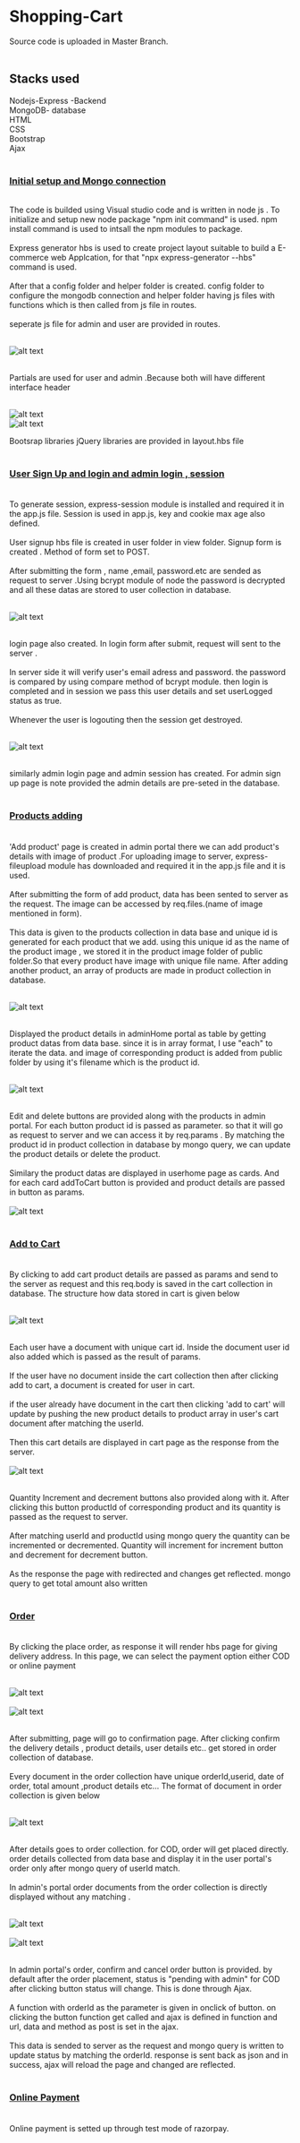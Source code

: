 # Shopping-Cart

Source code is uploaded in Master Branch.<br><br>

## Stacks used
Nodejs-Express -Backend<br>
MongoDB- database<br>
HTML<br>
CSS<br>
Bootstrap<br>
Ajax<br><br>
### <ins>Initial setup and Mongo connection</ins><br>
<br>
The code is builded using Visual studio code and is written in node js . To initialize and setup new node package "npm init command" is used. npm install command is used to intsall the npm modules to package.<br><br> Express generator hbs is used to create project layout suitable to build a E-commerce web Applcation, for that "npx express-generator --hbs" command is used.<br><br> After that a config folder and helper folder is created. config folder to configure the mongodb connection and helper folder having js files with functions which is then called from js file in routes. <br><br>
seperate js file for admin and user are provided in routes.<br><br>

![alt text](https://user-images.githubusercontent.com/114420318/193441263-c95545c2-1ef7-4dd5-9c1c-b7ae9b45b842.png)<br><br>

Partials are used for user and admin .Because both will have different interface header<br><br>

![alt text](https://user-images.githubusercontent.com/114420318/193441378-cd946ee4-eddd-4f11-a314-63d4684cb767.jpg)<br>
![alt text](https://user-images.githubusercontent.com/114420318/193441385-f15f7f19-fea1-43fa-9522-6f939f8518d8.jpg)<br>

Bootsrap libraries jQuery libraries are provided in layout.hbs file<br><br>
### <ins>User Sign Up and login and admin login , session</ins><br><br>
To generate session, express-session module is installed and required it in the app.js file. Session is used in app.js, key and cookie max age also defined.<br><br>
User signup hbs file is created in user folder in view folder. Signup form is created . Method of form set to POST.<br><br> After submitting the form , name ,email, password.etc  are sended as request to server .Using bcrypt module of node the password is decrypted and all these datas are stored to user collection in database.
<br><br>


![alt text](https://user-images.githubusercontent.com/114420318/193453962-087b4252-8cb2-4d77-8d66-662e090ebd0b.png)<br><br>

login page also created. In login form after submit, request will sent to the server .<br><br> In server side it will verify user's email adress and password. the password is compared by using compare method of bcrypt module. then login is completed and in session we pass this user details and set userLogged  status as true. <br><br>Whenever the user is logouting then the session get destroyed.<br><br>

![alt text](https://user-images.githubusercontent.com/114420318/193453988-160410ec-343c-484f-a5ef-37589675acb5.png)<br><br>


similarly admin login page and admin session has created. For admin sign up page is note provided the admin details are pre-seted in the database.<br><br>
### <ins>Products adding</ins><br><br>
'Add product' page is created in admin portal there we can add product's details with image of product .For uploading image to server, express-fileupload module has downloaded and required it in the app.js file and it is used.<br><br> After submitting the form of add product, data has been sented to server as the request. The image can be accessed by req.files.(name of image mentioned in form).<br><br> This data is given to the products collection in data base and unique id is generated for each product that we add. using this unique id as the name of the product image , we stored it in the product image folder of public folder.So that every product have image with unique file name. After adding another product, an array of products are made in product collection in database.<br><br>

![alt text](https://user-images.githubusercontent.com/114420318/193454147-d401f909-f09c-41eb-aaf0-a8ca10201132.png)<br><br>


Displayed the product details in adminHome portal as table by getting product datas from data base. since it is in array format, I use "each" to iterate the data. and image of corresponding product is added from public folder by using it's filename which is the product id.<br><br>

![alt text](https://user-images.githubusercontent.com/114420318/193445023-a9ceb9a1-af04-42aa-9c8f-173281906638.png)<br><br>

Edit and delete buttons are provided along with the products in admin portal. For each button product id is passed as parameter. so that it will go as request to server and we can access it by req.params . By matching the product id in product collection in database by mongo query, we can update the product details or delete the product.<br><br>
Similary the product datas are displayed in userhome page as cards. And for each card addToCart button is provided and product details are passed in button as params.<br><br>
![alt text](https://user-images.githubusercontent.com/114420318/193445426-7a426b94-91e8-460b-acf9-9f78ef90475e.png)<br><br>
### <ins>Add to Cart</ins><br><br>
By clicking to add cart product details are passed as params and send to the server as request and this req.body is saved in the cart collection in database. The structure how data stored in cart is given below <br><br>

![alt text](https://user-images.githubusercontent.com/114420318/193446769-9774dfaf-21a9-4d79-b0f7-98ed16fc5ee1.png)<br><br>

Each user have a document with unique cart id. Inside the document user id also added which is passed as the result of params.<br><br>If the user have no document inside the cart collection then after clicking add to cart, a document is created for user in cart.<br><br> if the user already have document in the cart then clicking 'add to cart' will update by pushing the new product details to product array in user's cart document after matching the userId.<br><br> Then this cart details are displayed in cart page as the response from the server.<br><br>
![alt text](https://user-images.githubusercontent.com/114420318/193447114-55772c23-d185-4bc3-9197-4456138ed27e.png)<br><br>

Quantity Increment and decrement buttons also provided along with it. After clicking this button productId  of corresponding product and its quantity is passed as the request to server.<br><br> After matching userId and productId using mongo query the quantity can be incremented or decremented. Quantity will increment for increment button and decrement for decrement button.<br><br> As the response the page with redirected and changes get reflected. mongo query to get total amount also written<br><br>
### <ins>Order</ins><br><br>
By clicking the place order, as response it will render hbs page for giving delivery address. In this page, we can select the payment option either COD or online payment<br><br>

![alt text](https://user-images.githubusercontent.com/114420318/193449365-71725fd6-f01d-46ef-aa2e-a8a527a5a8b3.png)<br><br>
![alt text](https://user-images.githubusercontent.com/114420318/193449382-9357bb6b-2ae4-4f20-a049-11ac2a26bac5.png)<br><br>

After submitting, page will go to confirmation page. After clicking confirm  the delivery details , product details, user details etc.. get stored in order collection of database.<br><br> Every document in the order collection have unique orderId,userid, date of order, total amount ,product details etc... The format of document in order collection is given below<br><br>

![alt text](https://user-images.githubusercontent.com/114420318/193449451-a40689ed-bf03-4a72-babd-3db30d5f745d.png)<br><br>

After details goes to order collection. for COD, order will get placed directly. order details collected from data base and display it in the user portal's order only after  mongo query of userId match.<br><br> In admin's portal order documents from the order collection is directly displayed without any matching .<br><br>

![alt text](https://user-images.githubusercontent.com/114420318/193449910-a787b90f-392a-4424-aac1-6c67d21cd9ea.png)<br><br>
![alt text](https://user-images.githubusercontent.com/114420318/193449927-68cd2ca8-870c-479e-9942-79c56c15ab12.png)<br><br>

In admin portal's order, confirm and cancel order button is provided. by default after the order placement, status is "pending with admin" for COD after clicking  button status will change. This is done through Ajax.<br><br> A function with orderId as the parameter is given in onclick of button. on clicking the button function get called and ajax is defined in function and url, data and method as post is set in the ajax.<br><br> This data is sended to server as the request and mongo query is written to update status by matching the orderId. response is sent back as json and in success, ajax will reload the page and changed are reflected.
<br><br>
### <ins>Online Payment</ins><br><br>
Online payment is setted up through test mode of razorpay.
